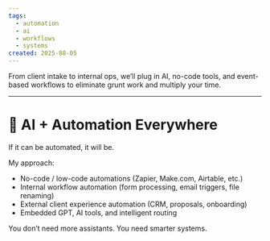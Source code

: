 ```yaml
---
tags:
  - automation
  - ai
  - workflows
  - systems
created: 2025-08-05
---
```


From client intake to internal ops, we’ll plug in AI, no-code tools, and event-based workflows to eliminate grunt work and multiply your time.

---

# 🤖 AI + Automation Everywhere

If it can be automated, it will be.

My approach:
- No-code / low-code automations (Zapier, Make.com, Airtable, etc.)
- Internal workflow automation (form processing, email triggers, file renaming)
- External client experience automation (CRM, proposals, onboarding)
- Embedded GPT, AI tools, and intelligent routing

You don’t need more assistants. You need smarter systems.
